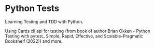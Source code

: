 # Python Tests

Learning Testing and TDD with Python.

Using Cards cli api for testing (from book of author Brian Okken - Python Testing with pytest_ Simple, Rapid, Effective, and Scalable-Pragmatic Bookshelf (2022)) and more.